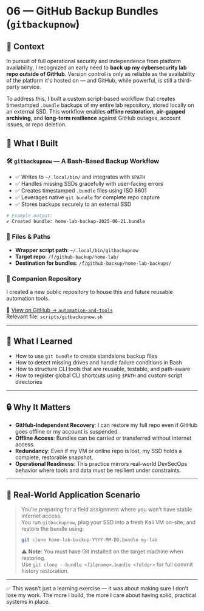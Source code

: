 # 06 — GitHub Backup Bundles (`gitbackupnow`)

## 🧩 Context

In pursuit of full operational security and independence from platform availability, I recognized an early need to **back up my cybersecurity lab repo outside of GitHub**. Version control is only as reliable as the availability of the platform it's hosted on — and GitHub, while powerful, is still a third-party service.

To address this, I built a custom script-based workflow that creates timestamped `.bundle` backups of my entire lab repository, stored locally on an external SSD. This workflow enables **offline restoration**, **air-gapped archiving**, and **long-term resilience** against GitHub outages, account issues, or repo deletion.

## 🔧 What I Built

### 🛠️ `gitbackupnow` — A Bash-Based Backup Workflow

- ✅ Writes to `~/.local/bin/` and integrates with `$PATH`
- ✅ Handles missing SSDs gracefully with user-facing errors
- ✅ Creates timestamped `.bundle` files using ISO 8601
- ✅ Leverages native `git bundle` for complete repo capture
- ✅ Stores backups securely to an external SSD

```bash
# Example output:
✔️ Created bundle: home-lab-backup-2025-06-21.bundle
```

### 📂 Files & Paths

- **Wrapper script path**: `~/.local/bin/gitbackupnow`
- **Target repo**: `/f/github-backup/home-lab/`
- **Destination for bundles**: `/f/github-backup/home-lab-backups/`

### 📁 Companion Repository

I created a new public repository to house this and future reusable automation tools.

🔗 [View on GitHub → `automation-and-tools`](https://github.com/00rders/automation-and-tools)  
Relevant file: `scripts/gitbackupnow.sh`

---

## 🧠 What I Learned

- How to use `git bundle` to create standalone backup files
- How to detect missing drives and handle failure conditions in Bash
- How to structure CLI tools that are reusable, testable, and path-aware
- How to register global CLI shortcuts using `$PATH` and custom script directories

---

## 🔒 Why It Matters

- **GitHub-Independent Recovery**: I can restore my full repo even if GitHub goes offline or my account is suspended.
- **Offline Access**: Bundles can be carried or transferred without internet access.
- **Redundancy**: Even if my VM or online repo is lost, my SSD holds a complete, restorable snapshot.
- **Operational Readiness**: This practice mirrors real-world DevSecOps behavior where tools and data must be resilient under constraints.

---

## 🧩 Real-World Application Scenario

> You’re preparing for a field assignment where you won’t have stable internet access.  
> You run `gitbackupnow`, plug your SSD into a fresh Kali VM on-site, and restore the bundle using:
>
> ```bash
> git clone home-lab-backup-YYYY-MM-DD.bundle my-lab
> ```
> ⚠️ **Note**: You must have Git installed on the target machine when restoring.  
> Use `git clone --bundle <filename>.bundle <folder>` for full commit history restoration.

---

✅ This wasn’t just a learning exercise — it was about making sure I don’t lose my work. The more I build, the more I care about having solid, practical systems in place.

